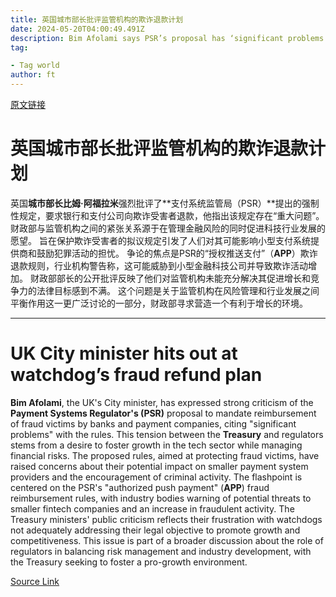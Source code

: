 ```yaml
---
title: 英国城市部长批评监管机构的欺诈退款计划
date: 2024-05-20T04:00:49.491Z
description: Bim Afolami says PSR’s proposal has ‘significant problems’ in latest sign of tension between Treasury and regulators
tag: 

- Tag world
author: ft
---
```


[原文链接](https://ft.com/content/7b436933-b5f4-4a77-b359-9f76beaec9c2)

# 英国城市部长批评监管机构的欺诈退款计划

英国**城市部长比姆·阿福拉米**强烈批评了**支付系统监管局（PSR）**提出的强制性规定，要求银行和支付公司向欺诈受害者退款，他指出该规定存在“重大问题”。 财政部与监管机构之间的紧张关系源于在管理金融风险的同时促进科技行业发展的愿望。 旨在保护欺诈受害者的拟议规定引发了人们对其可能影响小型支付系统提供商和鼓励犯罪活动的担忧。 争论的焦点是PSR的“授权推送支付”（**APP**）欺诈退款规则，行业机构警告称，这可能威胁到小型金融科技公司并导致欺诈活动增加。 财政部部长的公开批评反映了他们对监管机构未能充分解决其促进增长和竞争力的法律目标感到不满。 这个问题是关于监管机构在风险管理和行业发展之间平衡作用这一更广泛讨论的一部分，财政部寻求营造一个有利于增长的环境。

---

# UK City minister hits out at watchdog’s fraud refund plan

**Bim Afolami**, the UK's City minister, has expressed strong criticism of the **Payment Systems Regulator's (PSR)** proposal to mandate reimbursement of fraud victims by banks and payment companies, citing "significant problems" with the rules. This tension between the **Treasury** and regulators stems from a desire to foster growth in the tech sector while managing financial risks. The proposed rules, aimed at protecting fraud victims, have raised concerns about their potential impact on smaller payment system providers and the encouragement of criminal activity. The flashpoint is centered on the PSR's "authorized push payment" (**APP**) fraud reimbursement rules, with industry bodies warning of potential threats to smaller fintech companies and an increase in fraudulent activity. The Treasury ministers' public criticism reflects their frustration with watchdogs not adequately addressing their legal objective to promote growth and competitiveness. This issue is part of a broader discussion about the role of regulators in balancing risk management and industry development, with the Treasury seeking to foster a pro-growth environment.

[Source Link](https://ft.com/content/7b436933-b5f4-4a77-b359-9f76beaec9c2)

